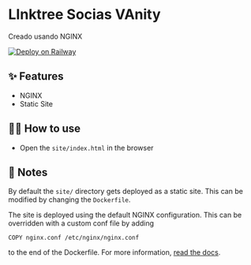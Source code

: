 # LInktree Socias VAnity

Creado usando NGINX

[![Deploy on Railway](https://railway.app/button.svg)](https://railway.app/new/template/o3MbZe)


## ✨ Features

- NGINX
- Static Site

## 💁‍♀️ How to use

- Open the `site/index.html` in the browser

## 📝 Notes

By default the `site/` directory gets deployed as a static site. This can be modified by changing the `Dockerfile`.

The site is deployed using the default NGINX configuration. This can be overridden with a custom conf file by adding

```
COPY nginx.conf /etc/nginx/nginx.conf
```

to the end of the Dockerfile. For more information, [read the docs](https://hub.docker.com/_/nginx).
